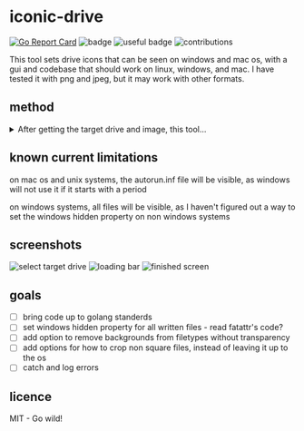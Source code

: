 # iconic-drive
[![Go Report Card](https://goreportcard.com/badge/github.com/isaec/iconic-drive)](https://goreportcard.com/report/github.com/isaec/iconic-drive)
![badge](https://img.shields.io/badge/badge-badge-orange)
![useful badge](https://img.shields.io/badge/useful-maybe-yellow)
![contributions](https://img.shields.io/badge/contributions-yes%20please-FF00FF)

This tool sets drive icons that can be seen on windows and mac os, with a gui and codebase that should work on linux, windows, and mac. I have tested it with png and jpeg, but it may work with other formats.
## method
<details>
<summary>After getting the target drive and image, this tool...</summary>
  
- deletes the following files to prevent weird issues overwriting
  - ``.autorun.ico``
  - ``autorun.inf``
  - ``.VolumeIcon.icns``
  - ``._``
  - ``._.VolumeIcon.icns``
- to apply windows icon it
  - writes the icon as an ico file
  - points to it with the ``autorun.inf`` file
- to apply mac icon it
  - writes the icon as an icns file
  - writes the ``._`` and ``._.VolumeIcon.icns`` files
    - these files seem to be needed for the icon to appear - I don't know why

</details>

## known current limitations
on mac os and unix systems, the autorun.inf file will be visible, as windows will not use it if it starts with a period

on windows systems, all files will be visible, as I haven't figured out a way to set the windows hidden property on non windows systems

## screenshots
![select target drive](https://user-images.githubusercontent.com/72410860/103106849-d9e28980-45ed-11eb-8f95-e32acee54af9.png)
![loading bar](https://user-images.githubusercontent.com/72410860/103106897-39409980-45ee-11eb-973e-d2da282ec0a8.png)
![finished screen](https://user-images.githubusercontent.com/72410860/103106872-0b5b5500-45ee-11eb-868b-b978a33935f0.png)

## goals

- [ ] bring code up to golang standerds
- [ ] set windows hidden property for all written files - read fatattr's code?
- [ ] add option to remove backgrounds from filetypes without transparency
- [ ] add options for how to crop non square files, instead of leaving it up to the os
- [ ] catch and log errors

## licence
MIT - Go wild!

